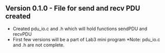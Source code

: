 ## Version 0.1.0 - File for send and recv PDU created
- Created pdu_io.c and .h which will hold functions sendPDU and recvPDU
- First few versions will be a part of Lab3 mini program
*Note: pdu_io.c and .h are not complete.